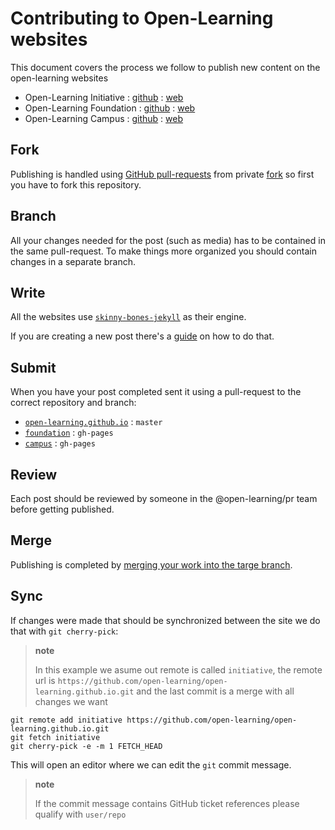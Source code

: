 # Contributing to Open-Learning websites

This document covers the process we follow to publish new content on the open-learning websites

- Open-Learning Initiative : [github](https://github.com/open-learninge/open-learning.github.io/) : [web](http://open-learninge.org/)
- Open-Learning Foundation : [github](https://github.com/open-learninge/foundation/) : [web](http://open-learninge.org/foundation/)
- Open-Learning Campus : [github](https://github.com/open-learninge/campus/) : [web](http://open-learninge.org/campus/)

## Fork

Publishing is handled using [GitHub pull-requests](https://help.github.com/articles/using-pull-requests/) from private [fork](https://help.github.com/articles/fork-a-repo/) so first you have to fork this repository.

## Branch

All your changes needed for the post (such as media) has to be contained in the same pull-request. To make things more organized you should contain changes in a separate branch.

## Write

All the websites use [`skinny-bones-jekyll`](https://github.com/mmistakes/skinny-bones-jekyll/) as their engine.

If you are creating a new post there's a [guide](http://mmistakes.github.io/skinny-bones-jekyll/getting-started/#posts) on how to do that.

## Submit

When you have your post completed sent it using a pull-request to the correct repository and branch:

- [`open-learning.github.io`](https://github.com/open-learning/open-learning.github.io/) : `master`
- [`foundation`](https://github.com/open-learning/foundation/) : `gh-pages`
- [`campus`](https://github.com/open-learning/campus/) : `gh-pages`

## Review

Each post should be reviewed by someone in the @open-learning/pr team before getting published.

## Merge

Publishing is completed by [merging your work into the targe branch](https://help.github.com/articles/merging-branches/).

## Sync

If changes were made that should be synchronized between the site we do that with `git cherry-pick`:

> **note**
>
> In this example we asume out remote is called `initiative`, the remote url is `https://github.com/open-learning/open-learning.github.io.git` and the last commit is a merge with all changes we want

```shell
git remote add initiative https://github.com/open-learning/open-learning.github.io.git
git fetch initiative
git cherry-pick -e -m 1 FETCH_HEAD
```
This will open an editor where we can edit the `git` commit message.

> **note**
>
> If the commit message contains GitHub ticket references please qualify with `user/repo`
